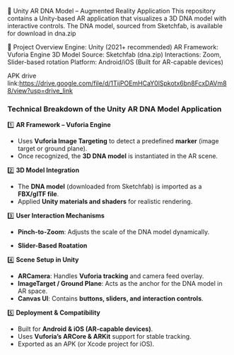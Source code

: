 🧬 Unity AR DNA Model – Augmented Reality Application
This repository contains a Unity-based AR application that visualizes a 3D DNA model with interactive controls. The DNA model, sourced from Sketchfab, is available for download in dna.zip 

🔹 Project Overview
Engine: Unity (2021+ recommended)
AR Framework: Vuforia Engine
3D Model Source: Sketchfab (dna.zip)
Interactions: Zoom, Slider-based rotation
Platform: Android/iOS (Built for AR-capable devices)

APK drive link:https://drive.google.com/file/d/1TijPOEmHCaY0lSpkotx6bn8FcxDAVm88/view?usp=drive_link

### **Technical Breakdown of the Unity AR DNA Model Application**  

1️⃣ **AR Framework – Vuforia Engine**  
   - Uses **Vuforia Image Targeting** to detect a predefined **marker** (image target or ground plane).  
   - Once recognized, the **3D DNA model** is instantiated in the AR scene.  

2️⃣ **3D Model Integration**  
   - The **DNA model** (downloaded from Sketchfab) is imported as a **FBX/glTF file**.  
   - Applied **Unity materials and shaders** for realistic rendering.  
   

3️⃣ **User Interaction Mechanisms**  
   - **Pinch-to-Zoom**: Adjusts the scale of the DNA model dynamically.  
  
   - **Slider-Based Roatation**

4️⃣ **Scene Setup in Unity**  
   - **ARCamera**: Handles **Vuforia tracking** and camera feed overlay.  
   - **ImageTarget / Ground Plane**: Acts as the anchor for the DNA model in AR space.  
   - **Canvas UI**: Contains **buttons, sliders, and interaction controls**.  

5️⃣ **Deployment & Compatibility**  
   - Built for **Android & iOS (AR-capable devices)**.  
   - Uses **Vuforia’s ARCore & ARKit** support for stable tracking.  
   - Exported as an APK (or Xcode project for iOS).  
